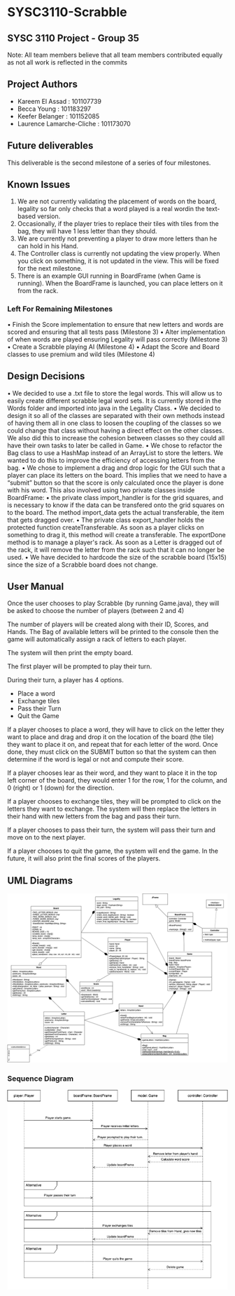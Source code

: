 # SYSC3110-Scrabble

## SYSC 3110 Project - Group 35

Note: All team members believe that all team members contributed equally as not all work is reflected in the commits

## Project Authors

* Kareem El Assad : 101107739
* Becca Young : 101183297
* Keefer Belanger : 101152085
* Laurence Lamarche-Cliche : 101173070

## Future deliverables

This deliverable is the second milestone of a series of four milestones.

## Known Issues

1.	We are not currently validating the placement of words on the board, legality so far only checks that a word played is a real wordin the text-based version.
2.	Occasionally, if the player tries to replace their tiles with tiles from the bag, they will have 1 less letter than they should.
3. We are currently not preventing a player to draw more letters than he can hold in his Hand.
4. The Controller class is currently not updating the view properly. When you click on something, it is not updated in the view. This will be fixed for the next milestone. 
5. There is an example GUI running in BoardFrame (when Game is running). When the BoardFrame is launched, you can place letters on it from the rack.

### Left For Remaining Milestones

•	Finish the Score implementation to ensure that new letters and words are scored and ensuring that all tests pass (Milestone 3)
• Alter implementation of when words are played ensuring Legality will pass correctly (Milestone 3)
•	Create a Scrabble playing AI (Milestone 4)
•	Adapt the Score and Board classes to use premium and wild tiles (Milestone 4)


## Design Decisions

•	We decided to use a .txt file to store the legal words. This will allow us to easily create different scrabble legal word sets. It is currently stored in the Words folder and imported into java in the Legality Class.
•	We decided to design it so all of the classes are separated with their own methods instead of having them all in one class to loosen the coupling of the classes so we could change that class without having a direct effect on the other classes. We also did this to increase the cohesion between classes so they could all have their own tasks to later be called in Game.
•	We chose to refactor the Bag class to use a HashMap instead of an ArrayList to store the letters. We wanted to do this to improve the efficiency of accessing letters from the bag.
•	We chose to implement a drag and drop logic for the GUI such that a player can place its letters on the board. This implies that we need to have a “submit” button so that the score is only calculated once the player is done with his word. This also involved using two private classes inside BoardFrame:
  •	the private class import_handler is for the grid squares, and is necessary to know if the data can be transfered onto the grid squares on to the board.
The method import_data gets the actual transferable, the item that gets dragged over.
  •	The private class export_handler holds the protected function createTransferable. As soon as a player clicks on something to drag it, this method will create a transferable. The exportDone method is to manage a player's rack. As soon as a Letter is dragged out of the rack, it will remove the letter  from the rack such that it can no longer be used. 
•	We have decided to hardcode the size of the scrabble board (15x15) since the size of a Scrabble board does not change.


## User Manual

Once the user chooses to play Scrabble (by running Game.java), they will be asked to choose the number of players (between 2 and 4)

The number of players will be created along with their ID, Scores, and Hands.
The Bag of available letters will be printed to the console then the game will automatically assign a rack of letters to each player.

The system will then print the empty board.

The first player will be prompted to play their turn.

During their turn, a player has 4 options.

* Place a word
* Exchange tiles
* Pass their Turn
* Quit the Game

If a player chooses to place a word, they will have to click on the letter they want to place and drag and drop it on the location of the board (the tile) they want to place it on, and repeat that for each letter of the word. Once done, they must click on the SUBMIT button so that the system can then determine if the word is legal or not and compute their score.

If a player chooses lear as their word, and they want to place it in the top left corner of the board, they would enter 1 for the row, 1 for the column, and 0 (right) or 1 (down) for the direction.

If a player chooses to exchange tiles, they will be prompted to click on the letters they want to exchange. The system will then replace the letters in their hand with new letters from the bag and pass their turn.

If a player chooses to pass their turn, the system will pass their turn and move on to the next player.

If a player chooses to quit the game, the system will end the game. In the future, it will also print the final scores of the players.

## UML Diagrams

![UML Diagram](/imgs/ScrabbleUML-Milestone2.png)

### Sequence Diagram
![SEQUENCE Diagram](/imgs/ScrabbleSequenceDiagram.png)


